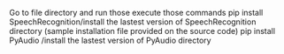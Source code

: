 Go to file directory and run those execute those commands
pip install SpeechRecognition/install the lastest version of SpeechRecognition directory (sample installation file provided on the source code)
pip install PyAudio /install the lastest version of PyAudio directory

